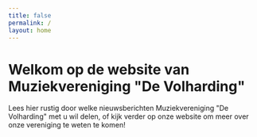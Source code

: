 ```yaml
---
title: false
permalink: /
layout: home
---
```

# Welkom op de website van Muziekvereniging "De Volharding"

Lees hier rustig door welke nieuwsberichten Muziekvereniging "De Volharding" met u wil delen, of kijk verder op onze website om meer over onze vereniging te weten te komen!